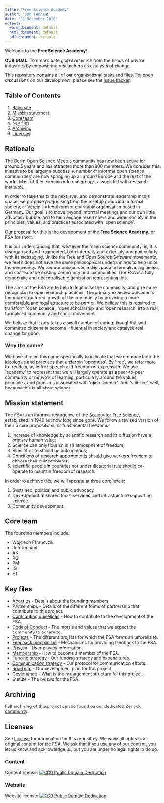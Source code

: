 ```yaml
---
title: "Free Science Academy"
author: "Jon Tennant"
date: "18 December 2019"
output:
  word_document: default
  html_document: default
  pdf_document: default
---
```


Welcome to the **Free Science Academy**! 

**OUR GOAL**: To emancipate global research from the hands of private industries by empowering researchers as catalysts of change.

This repository contains all of our organisational tasks and files. For open discussions on our development, please see the [issue tracker](https://github.com/free-science-academy/organisation/issues).

## Table of Contents

1. [Rationale](#rationale)
2. [Mission statement](#mission)
3. [Core team](#team)
4. [Key files](#files)
5. [Archiving](#archiving)
6. [Licenses](#licenses)

## Rationale <a name="rationale"></a>

The [Berlin Open Science Meetup community](https://www.meetup.com/Berlin-Open-Science-Meetup/) has now been active for around 5 years and has attracted more than 800 members. We consider this initiative to be largely a success. A number of informal ‘open science communities’ are now springing up all around Europe and the rest of the world. Most of these remain informal groups, associated with research institutes,

In order to take this to the next level, and demonstrate leadership in this space, we propose progressing from the meetup group into a formal society, or [Verein](https://www.tbd.community/en/a/how-to-found-verein-charity-germany) -  a legal form of charitable organisation based in Germany. Our goal is to move beyond informal meetings and our own little advocacy bubble, and to help engage researchers and wider society in the principles, values, and practices associated with 'open science'.

Our proposal for this is the development of the **Free Science Academy**, or FSA for short.

It is our understanding that, whatever the 'open science community' is, it is disorganised and fragmented, both internally and externaly and particularly with its messaging. Unlike the Free and Open Source Software movements, we feel it does not have the same philosophical underpinnings to help unite the community. We see our unique role in this space to formalise, legitimise, and coalesce the existing community and communities. The FSA is a fully democratic and decentralised organisation representing this.

The aims of the FSA are to help to legitimise the community, and give more recognition to open research practices. The primary expected outcome is the more structured growth of the community by providing a more comfortable and legal structure to be part of. We believe this is required to transform 'open science', 'open scholarship, and 'open research' into a real, formalised community and social movement.

We believe that it only takes a small number of caring, thoughtful, and committed citizens to become influential in society and catalyse real change for good. 

### Why the name?

We have chosen this name specifically to indicate that we embrace both the ideologies and practices that underpin 'openness'. By 'free', we refer more to freedom, as in free speech and freedom of expression. We use 'academy' to represent that we will largely operate as a peer-to-peer community or network of learning, particularly around the values, principles, and practices associated with 'open science'. And 'science', well, because this is all about science.


## Mission statement <a name="mission"></a>

The FSA is an informal resurgence of the [Society for Free Science](https://www.nature.com/articles/154048a0), established in 1940 but now long since gone. We follow a revised version of their 5 core propositions, or fundamental freedoms:

1. Increase of knowledge by scientific research and its diffusion have a primary human value; 
2. Science can only flourish in an atmosphere of freedom; 
3. Scientific life should be autonomous; 
4. Conditions of research appointments should give workers freedom to choose their own problems; 
5. scientific people in countries not under dictatorial rule should co-operate to maintain freedom of research.

In order to achieve this, we will operate at three core levels:

1. Sustained, political and public advocacy.
2. Development of shared tools, services, and infrastructure supporting science.
3. Community development.

## Core team <a name="team"></a>

The founding members include:

* Wojciech Ffrancuzik
* Jon Tennant
* AK
* PG
* PM
* IG
* ET

## Key files <a name="files"></a>

* [About us](about-us.md) - Details about the founding members 
* [Partnerships](partnerships.md) - Details of the different forms of partnership that contribute to this project.
* [Contributing guidelines](contributing.md) - How to contribute to the development of the FSA.
* [Code of Conduct](code-of-conduct.md) - The morals and values that we expect the community to adhere to.
* [Projects](projects.md) - The different projects for which the FSA forms an umbrella to.
* [Feedback mechanism](feedback.md) - Mechanisms for providing feedback to the FSA.
* [Privacy](privacy.md) - User privacy information.
* [Membership](membership.md) - How to become a member of the FSA.
* [Funding strategy](funding.md) - Our funding strategy and expenditures.
* [Communication strategy](communications.md) - Our protocol for communication efforts.
* [Roadmap](roadmap.md) - Our development plan for this project.
* [Governance](governance.md) - What is the management structure for this project.
* [Statute](statute.md) - The bylaws for the FSA.

## Archiving <a name="archiving"></a>

Full archiving of this project can be found on our dedicated [Zenodo community](https://zenodo.org/communities/free-science-academy/).

## Licenses <a name="licenses"></a>

See [License](license.md) for information for this repository. We wave all rights to all original content for the FSA. We ask that if you use any of our content, you let us know and acknowledge us, but you are under no legal rights to do so.

### Content 
Content license: [![CC0 Public Domain Dedication](https://img.shields.io/badge/License-CC0%201.0-lightgrey.svg)](https://creativecommons.org/publicdomain/zero/1.0/)

### Website
Website license: [![CC0 Public Domain Dedication](https://img.shields.io/badge/License-CC0%201.0-lightgrey.svg)](https://creativecommons.org/publicdomain/zero/1.0/)